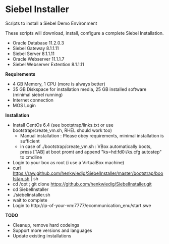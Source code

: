 Siebel Installer
================

Scripts to install a Siebel Demo Environment

These scripts will download, install, configure a complete Siebel Installation.

* Oracle Database 11.2.0.3
* Siebel Gateway 8.1.1.11
* Siebel Server 8.1.1.11
* Oracle Webserver 11.1.1.7
* Siebel Webserver Extention 8.1.1.11

**Requirements**

* 4 GB Memory, 1 CPU (more is always better)
* 35 GB Diskspace for installation media, 25 GB installed software (minimal siebel running)
* Internet connection
* MOS Login

**Installation**

* Install CentOs 6.4 (see bootstrap/links.txt or use bootstrap/create_vm.sh, RHEL should work too)
  * Manual installation : 
    Please obey requirements, minimal installation is sufficient
  * in case of ./bootstrap/create_vm.sh : 
    VBox automatically boots, press [TAB] at boot promt and append "ks=hd:fd0:/ks.cfg autostep" to cmdline
* Login to your box as root (i use a VirtualBox machine)
* curl https://raw.github.com/henkwiedig/SiebelInstaller/master/bootstrap/bootstap.sh | sh
* cd /opt ; git clone https://github.com/henkwiedig/SiebelInstaller.git
* cd SiebelInstaller
* ./siebelinstaller.sh
* wait to complete
* Login to http://ip-of-your-vm:7777/ecommunication_enu/start.swe

**TODO**

* Cleanup, remove hard codeings
* Support more versions and languages
* Update existing installations

